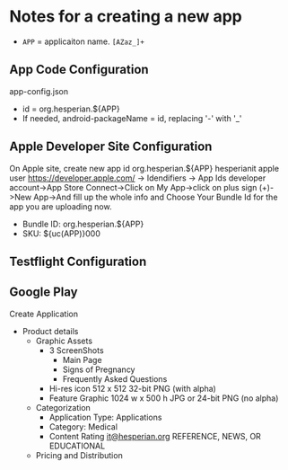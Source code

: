 # Notes for a creating a new app

* `APP` = applicaiton name. `[AZaz_]+`

## App Code Configuration

app-config.json

* id = org.hesperian.${APP}
* If needed, android-packageName = id, replacing '-' with '_'

## Apple Developer Site Configuration
On Apple site, create new app id
org.hesperian.${APP}
hesperianit apple user
https://developer.apple.com/ -> Idendifiers -> App Ids
developer account->App Store Connect->Click on My App->click on plus sign (+)->New App->And fill up the whole info and Choose Your Bundle Id for the app you are uploading now.
* Bundle ID: org.hesperian.${APP}
* SKU: ${uc(APP)}000

## Testflight Configuration


## Google Play

Create Application
* Product details
  * Graphic Assets
    * 3 ScreenShots
      * Main Page
      * Signs of Pregnancy
      * Frequently Asked Questions
    * Hi-res icon 512 x 512 32-bit PNG (with alpha)
    * Feature Graphic 1024 w x 500 h JPG or 24-bit PNG (no alpha)
  * Categorization
    * Application Type: Applications
    * Category: Medical
    * Content Rating
      it@hesperian.org
      REFERENCE, NEWS, OR EDUCATIONAL
  * Pricing and Distribution
  

